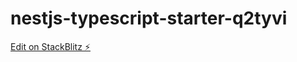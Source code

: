 # nestjs-typescript-starter-q2tyvi

[Edit on StackBlitz ⚡️](https://stackblitz.com/edit/nestjs-typescript-starter-q2tyvi)